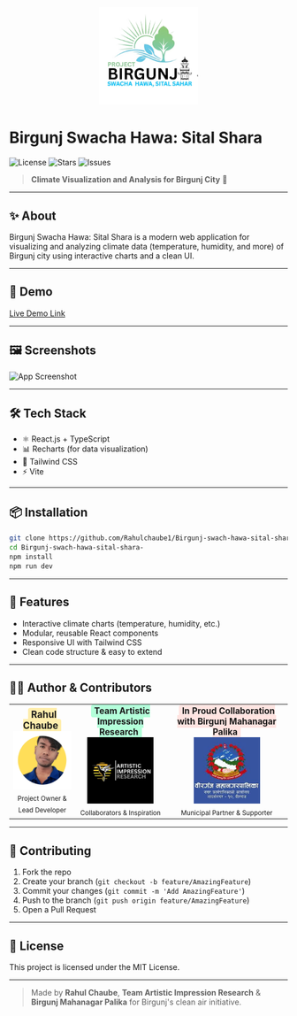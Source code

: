 <p align="center">
  <img src="pbwhsh.jpg" alt="Birgunj Swacha Hawa: Sital Shara Logo" width="180"/>
</p>

# Birgunj Swacha Hawa: Sital Shara

![License](https://img.shields.io/github/license/Rahulchaube1/Birgunj-swach-hawa-sital-shara-)
![Stars](https://img.shields.io/github/stars/Rahulchaube1/Birgunj-swach-hawa-sital-shara-)
![Issues](https://img.shields.io/github/issues/Rahulchaube1/Birgunj-swach-hawa-sital-shara-)

> **Climate Visualization and Analysis for Birgunj City** 🌱

---

## ✨ About

Birgunj Swacha Hawa: Sital Shara is a modern web application for visualizing and analyzing climate data (temperature, humidity, and more) of Birgunj city using interactive charts and a clean UI.

---

## 🚀 Demo

[Live Demo Link](#) <!-- Replace with your live deploy URL if available -->

---

## 🖼️ Screenshots

<!-- Add real screenshots in the root folder and update the src below -->
<img src="screenshot1.png" alt="App Screenshot" width="600"/>

---

## 🛠️ Tech Stack

- ⚛️ React.js + TypeScript
- 📊 Recharts (for data visualization)
- 💨 Tailwind CSS
- ⚡ Vite

---

## 📦 Installation

```bash
git clone https://github.com/Rahulchaube1/Birgunj-swach-hawa-sital-shara-.git
cd Birgunj-swach-hawa-sital-shara-
npm install
npm run dev
```

---

## 🌟 Features

- Interactive climate charts (temperature, humidity, etc.)
- Modular, reusable React components
- Responsive UI with Tailwind CSS
- Clean code structure & easy to extend

---

## 🙋‍♂️ Author & Contributors

<table>
  <tr>
    <td align="center">
      <b><span style="font-size:1.2em; background: #ffeead; padding: 2px 6px; border-radius: 4px;">Rahul Chaube</span></b> <br>
      <img src="rahul.jpg" width="120px" alt="Rahul Chaube"/>
      <br/>
      <sub>Project Owner & Lead Developer</sub>
    </td>
    <td align="center">
      <b><span style="font-size:1.1em; background: #b3ffd9; padding: 2px 6px; border-radius: 4px;">Team Artistic Impression Research</span></b>
      <br/>
      <img src="airesearch.jpg" width="120px" alt="Team Artistic Impression Research"/>
      <br/>
      <sub>Collaborators & Inspiration</sub>
    </td>
    <td align="center">
      <b><span style="font-size:1.1em; background: #ffe4e1; padding: 2px 6px; border-radius: 4px;">In Proud Collaboration with Birgunj Mahanagar Palika</span></b>
      <br/>
      <img src="mahanagar.jpeg" width="120px" alt="Birgunj Mahanagar Palika"/>
      <br/>
      <sub>Municipal Partner & Supporter</sub>
    </td>
  </tr>
</table>

---

## 🤝 Contributing

1. Fork the repo
2. Create your branch (`git checkout -b feature/AmazingFeature`)
3. Commit your changes (`git commit -m 'Add AmazingFeature'`)
4. Push to the branch (`git push origin feature/AmazingFeature`)
5. Open a Pull Request

---

## 📄 License

This project is licensed under the MIT License.

---

> Made by <b>Rahul Chaube</b>, <b>Team Artistic Impression Research</b> & <b>Birgunj Mahanagar Palika</b> for Birgunj's clean air initiative.